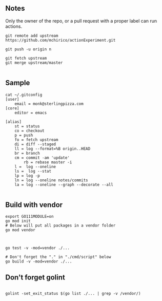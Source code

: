 ## Notes

Only the owner of the repo, or a pull request with a 
proper label can run actions.


```
git remote add upstream https://github.com/mchirico/actionExperiment.git

git push -u origin n

git fetch upstream
git merge upstream/master


```

## Sample

```
cat ~/.gitconfig
[user]
    email = monk@sterlingpizza.com
[core]
    editor = emacs

[alias]
    st = status
    co = checkout
    p = push
    fo = fetch upstream
    di = diff --staged
    ll = log --format=%B origin..HEAD
    br = branch
    cm = commit -am 'update'
        rb = rebase master -i
    l =  log --oneline
    ls =  log --stat
    lp = log -p
    ln = log --oneline notes/commits
    la = log --oneline --graph --decorate --all


```





## Build with vendor
```
export GO111MODULE=on
go mod init
# Below will put all packages in a vendor folder
go mod vendor



go test -v -mod=vendor ./...

# Don't forget the "." in "./cmd/script" below
go build -v -mod=vendor ./...
```


## Don't forget golint

```

golint -set_exit_status $(go list ./... | grep -v /vendor/)

```


